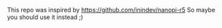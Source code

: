 This repo was inspired by https://github.com/inindev/nanopi-r5
So maybe you should use it instead ;)
